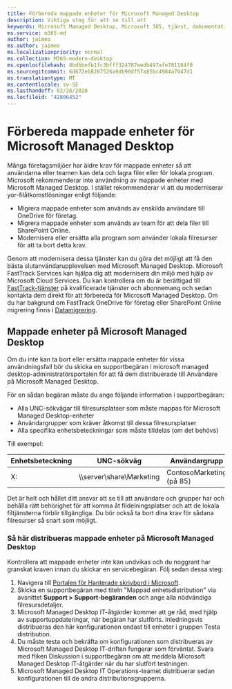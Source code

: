 ```yaml
---
title: Förbereda mappade enheter för Microsoft Managed Desktop
description: Viktiga steg för att se till att
keywords: Microsoft Managed Desktop, Microsoft 365, tjänst, dokumentation
ms.service: m365-md
author: jaimeo
ms.author: jaimeo
ms.localizationpriority: normal
ms.collection: M365-modern-desktop
ms.openlocfilehash: 8bdbbefb1fc3bfff324787eedb497afe781184f0
ms.sourcegitcommit: 6d672eb8287526a9db90df5fa85bc4984a7047d1
ms.translationtype: MT
ms.contentlocale: sv-SE
ms.lasthandoff: 02/26/2020
ms.locfileid: "42806452"
---
```

#  <a name="prepare-mapped-drives-for-microsoft-managed-desktop"></a>Förbereda mappade enheter för Microsoft Managed Desktop

Många företagsmiljöer har äldre krav för mappade enheter så att användarna eller teamen kan dela och lagra filer eller för lokala program. Microsoft rekommenderar inte användning av mappade enheter med Microsoft Managed Desktop. I stället rekommenderar vi att du moderniserar yor-filåtkomstlösningar enligt följande:
  
- Migrera mappade enheter som används av enskilda användare till OneDrive för företag. 
- Migrera mappade enheter som används av team för att dela filer till SharePoint Online. 
- Modernisera eller ersätta alla program som använder lokala filresurser för att ta bort detta krav.
  
Genom att modernisera dessa tjänster kan du göra det möjligt att få den bästa slutanvändarupplevelsen med Microsoft Managed Desktop. Microsoft FastTrack Services kan hjälpa dig att modernisera din miljö med hjälp av Microsoft Cloud Services. Du kan kontrollera om du är berättigad till [FastTrack-tjänster](https://docs.microsoft.com/fasttrack/m365-eligible-services-and-plans) på kvalificerade tjänster och abonnemang och sedan kontakta dem direkt för att förbereda för Microsoft Managed Desktop. Om du har bakgrund om FastTrack OneDrive för företag eller SharePoint Online migrering finns i [Datamigrering](https://docs.microsoft.com/fasttrack/o365-data-migration).

## <a name="mapped-drives-on-microsoft-managed-desktop"></a>Mappade enheter på Microsoft Managed Desktop
 
Om du inte kan ta bort eller ersätta mappade enheter för vissa användningsfall bör du skicka en supportbegäran i microsoft managed desktop-administratörsportalen för att få dem distribuerade till Användare på Microsoft Managed Desktop.
    
För en sådan begäran måste du ange följande information i supportbegäran: 

- Alla UNC-sökvägar till filresursplatser som måste mappas för Microsoft Managed Desktop-enheter 
- Användargrupper som kräver åtkomst till dessa filresursplatser 
- Alla specifika enhetsbeteckningar som måste tilldelas (om det behövs)

Till exempel:

| Enhetsbeteckning | UNC-sökväg | Användargrupp |
|--------------|----------|------------|
| X:  | \\\server\share\Marketing | ContosoMarketing (på 85) |

Det är helt och hållet ditt ansvar att se till att användare och grupper har och behålla rätt behörighet för att komma åt fildelningsplatser och att de lokala filtjänsterna förblir tillgängliga. Du bör också ta bort dina krav för sådana filresurser så snart som möjligt.

### <a name="to-have-mapped-drives-deployed-in-microsoft-managed-desktop"></a>Så här distribueras mappade enheter på Microsoft Managed Desktop
 
Kontrollera att mappade enheter inte kan undvikas och du noggrant har granskat kraven innan du skickar en servicebegäran. Följ sedan dessa steg:

1. Navigera till [Portalen för Hanterade skrivbord i Microsoft](https://aka.ms/mmdportal).  
2. Skicka en supportbegäran med titeln "Mappad enhetsdistribution" via avsnittet **Support > Support-begäranden** och ange alla nödvändiga filresursdetaljer.  
3. Microsoft Managed Desktop IT-åtgärder kommer att ge råd, med hjälp av supportuppdateringar, när begäran har slutförts. Inledningsvis distribueras den här konfigurationen endast till enheter i gruppen Testa distribution.  
4. Du måste testa och bekräfta om konfigurationen som distribueras av Microsoft Managed Desktop IT-driften fungerar som förväntat. Svara med fliken Diskussion i supportbegäran om att meddela Microsoft Managed Desktop IT-åtgärder när du har slutfört testningen.  
5. Microsoft Managed Desktop IT Operations-teamet distribuerar sedan konfigurationen till de andra distributionsgrupperna. 
